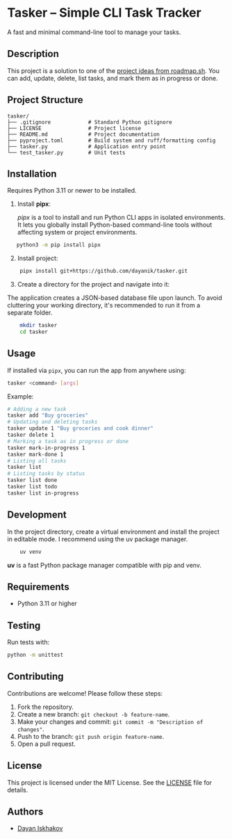 # Tasker – Simple CLI Task Tracker

A fast and minimal command-line tool to manage your tasks.

## Description

This project is a solution to one of the [project ideas from roadmap.sh](https://roadmap.sh/projects/task-tracker).
You can add, update, delete, list tasks, and mark them as in progress or done.

## Project Structure

```
tasker/
├── .gitignore            # Standard Python gitignore
├── LICENSE               # Project license
├── README.md             # Project documentation
├── pyproject.toml        # Build system and ruff/formatting config
├── tasker.py             # Application entry point
└── test_tasker.py        # Unit tests
```

## Installation

Requires Python 3.11 or newer to be installed.

1. Install **pipx**:

   _pipx_ is a tool to install and run Python CLI apps in isolated environments. It lets you globally install Python-based command-line tools without affecting system or project environments.

```bash
   python3 -m pip install pipx
```

2. Install project:

```bash
    pipx install git+https://github.com/dayanik/tasker.git
```

3. Create a directory for the project and navigate into it:

The application creates a JSON-based database file upon launch. To avoid cluttering your working directory, it's recommended to run it from a separate folder.

```bash
    mkdir tasker
    cd tasker
```

## Usage

If installed via `pipx`, you can run the app from anywhere using:

```bash
tasker <command> [args]
```

Example:

```bash
# Adding a new task
tasker add "Buy groceries"
# Updating and deleting tasks
tasker update 1 "Buy groceries and cook dinner"
tasker delete 1
# Marking a task as in progress or done
tasker mark-in-progress 1
tasker mark-done 1
# Listing all tasks
tasker list
# Listing tasks by status
tasker list done
tasker list todo
tasker list in-progress
```

## Development

In the project directory, create a virtual environment and install the project in editable mode. I recommend using the uv package manager.

```bash
    uv venv
```

**uv** is a fast Python package manager compatible with pip and venv.

## Requirements

- Python 3.11 or higher

## Testing

Run tests with:

```bash
python -m unittest
```

## Contributing

Contributions are welcome! Please follow these steps:

1. Fork the repository.
2. Create a new branch: `git checkout -b feature-name`.
3. Make your changes and commit: `git commit -m "Description of changes"`.
4. Push to the branch: `git push origin feature-name`.
5. Open a pull request.

## License

This project is licensed under the MIT License. See the [LICENSE](./LICENSE) file for details.

## Authors

- [Dayan Iskhakov](https://github.com/Dayad1994)
